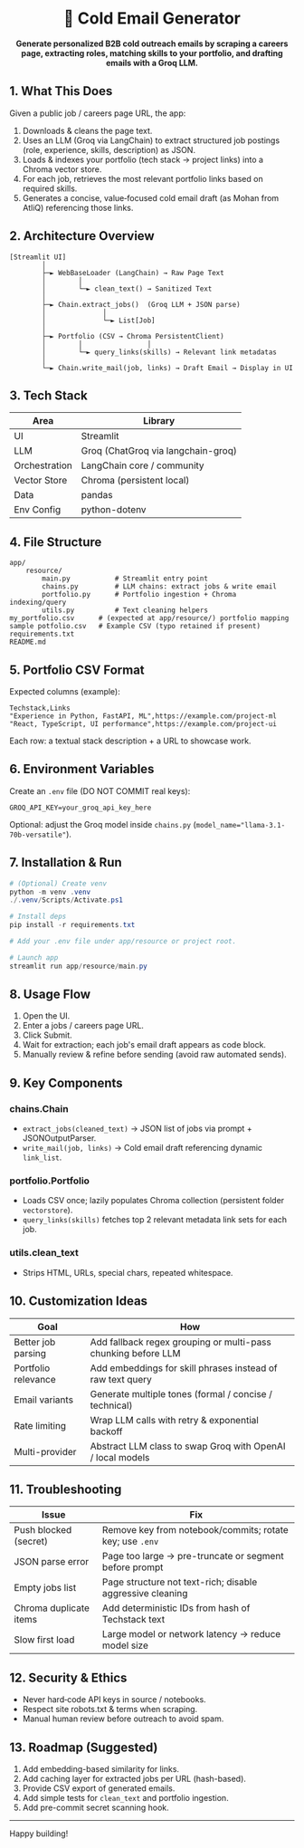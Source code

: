 <div align="center">
	<h1>📧 Cold Email Generator</h1>
	<p><strong>Generate personalized B2B cold outreach emails by scraping a careers page, extracting roles, matching skills to your portfolio, and drafting emails with a Groq LLM.</strong></p>
</div>

## 1. What This Does
Given a public job / careers page URL, the app:
1. Downloads & cleans the page text.
2. Uses an LLM (Groq via LangChain) to extract structured job postings (role, experience, skills, description) as JSON.
3. Loads & indexes your portfolio (tech stack → project links) into a Chroma vector store.
4. For each job, retrieves the most relevant portfolio links based on required skills.
5. Generates a concise, value‑focused cold email draft (as Mohan from AtliQ) referencing those links.

## 2. Architecture Overview
```
[Streamlit UI]
		│
		├─► WebBaseLoader (LangChain) → Raw Page Text
		│        │
		│        └─► clean_text() → Sanitized Text
		│
		├─► Chain.extract_jobs()  (Groq LLM + JSON parse)
		│              │
		│              └─► List[Job]
		│
		├─► Portfolio (CSV → Chroma PersistentClient)
		│        │                │
		│        └─► query_links(skills) → Relevant link metadatas
		│
		└─► Chain.write_mail(job, links) → Draft Email → Display in UI
```

## 3. Tech Stack
| Area | Library |
|------|---------|
| UI | Streamlit |
| LLM | Groq (ChatGroq via langchain-groq) |
| Orchestration | LangChain core / community |
| Vector Store | Chroma (persistent local) |
| Data | pandas |
| Env Config | python-dotenv |

## 4. File Structure
```
app/
	resource/
		main.py           # Streamlit entry point
		chains.py         # LLM chains: extract jobs & write email
		portfolio.py      # Portfolio ingestion + Chroma indexing/query
		utils.py          # Text cleaning helpers
my_portfolio.csv      # (expected at app/resource/) portfolio mapping
sample potfolio.csv   # Example CSV (typo retained if present)
requirements.txt
README.md
```

## 5. Portfolio CSV Format
Expected columns (example):
```
Techstack,Links
"Experience in Python, FastAPI, ML",https://example.com/project-ml
"React, TypeScript, UI performance",https://example.com/project-ui
```
Each row: a textual stack description + a URL to showcase work.

## 6. Environment Variables
Create an `.env` file (DO NOT COMMIT real keys):
```
GROQ_API_KEY=your_groq_api_key_here
```
Optional: adjust the Groq model inside `chains.py` (`model_name="llama-3.1-70b-versatile"`).

## 7. Installation & Run
```powershell
# (Optional) Create venv
python -m venv .venv
./.venv/Scripts/Activate.ps1

# Install deps
pip install -r requirements.txt

# Add your .env file under app/resource or project root.

# Launch app
streamlit run app/resource/main.py
```

## 8. Usage Flow
1. Open the UI.
2. Enter a jobs / careers page URL.
3. Click Submit.
4. Wait for extraction; each job's email draft appears as code block.
5. Manually review & refine before sending (avoid raw automated sends).

## 9. Key Components
### chains.Chain
* `extract_jobs(cleaned_text)` → JSON list of jobs via prompt + JSONOutputParser.
* `write_mail(job, links)` → Cold email draft referencing dynamic `link_list`.

### portfolio.Portfolio
* Loads CSV once; lazily populates Chroma collection (persistent folder `vectorstore`).
* `query_links(skills)` fetches top 2 relevant metadata link sets for each job.

### utils.clean_text
* Strips HTML, URLs, special chars, repeated whitespace.

## 10. Customization Ideas
| Goal | How |
|------|-----|
| Better job parsing | Add fallback regex grouping or multi-pass chunking before LLM |
| Portfolio relevance | Add embeddings for skill phrases instead of raw text query |
| Email variants | Generate multiple tones (formal / concise / technical) |
| Rate limiting | Wrap LLM calls with retry & exponential backoff |
| Multi-provider | Abstract LLM class to swap Groq with OpenAI / local models |

## 11. Troubleshooting
| Issue | Fix |
|-------|-----|
| Push blocked (secret) | Remove key from notebook/commits; rotate key; use `.env` |
| JSON parse error | Page too large → pre-truncate or segment before prompt |
| Empty jobs list | Page structure not text-rich; disable aggressive cleaning |
| Chroma duplicate items | Add deterministic IDs from hash of Techstack text |
| Slow first load | Large model or network latency → reduce model size |

## 12. Security & Ethics
* Never hard‑code API keys in source / notebooks.
* Respect site robots.txt & terms when scraping.
* Manual human review before outreach to avoid spam.

## 13. Roadmap (Suggested)
1. Add embedding-based similarity for links.
2. Add caching layer for extracted jobs per URL (hash-based).
3. Provide CSV export of generated emails.
4. Add simple tests for `clean_text` and portfolio ingestion.
5. Add pre-commit secret scanning hook.


---
Happy building!

